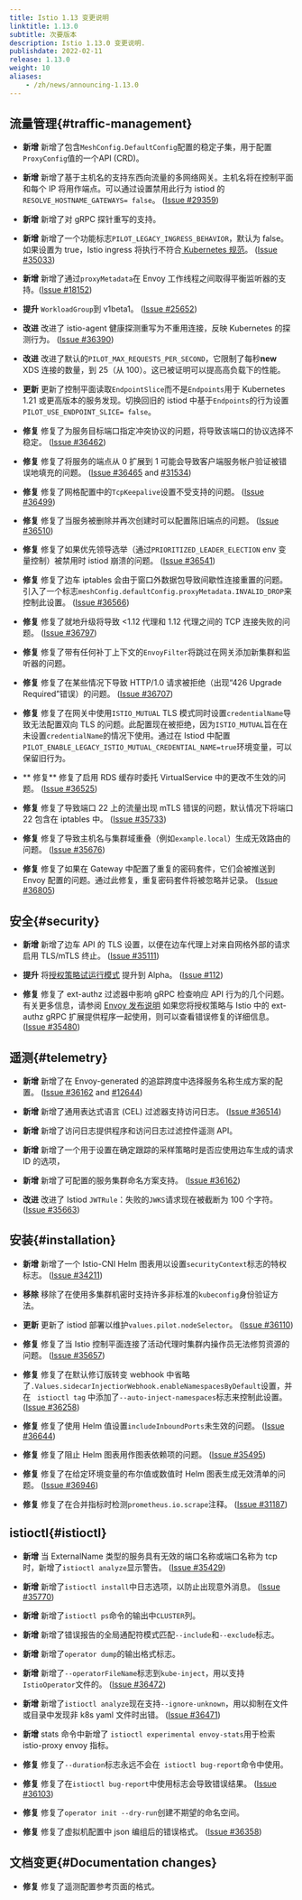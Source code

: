```yaml
---
title: Istio 1.13 变更说明
linktitle: 1.13.0
subtitle: 次要版本
description: Istio 1.13.0 变更说明.
publishdate: 2022-02-11
release: 1.13.0
weight: 10
aliases:
    - /zh/news/announcing-1.13.0
---
```


## 流量管理{#traffic-management}

- **新增** 新增了包含`MeshConfig.DefaultConfig`配置的稳定子集，用于配置`ProxyConfig`值的一个 ​​API (CRD)。

- **新增** 新增了基于主机名的支持东西向流量的多网络网关。主机名将在控制平面和每个 IP 将用作端点。可以通过设置禁用此行为 istiod 的`RESOLVE_HOSTNAME_GATEWAYS= false`。
  ([Issue #29359](https://github.com/istio/istio/issues/29359))

- **新增** 新增了对 gRPC 探针重写的支持。

- **新增** 新增了一个功能标志`PILOT_LEGACY_INGRESS_BEHAVIOR`，默认为 false。如果设置为 true，Istio ingress 将执行不符合[ Kubernetes 规范](https://kubernetes.io/docs/concepts/services-networking/ingress/#multiple-matches)。
  ([Issue #35033](https://github.com/istio/istio/issues/35033))

- **新增** 新增了通过`proxyMetadata`在 Envoy 工作线程之间取得平衡监听器的支持。([Issue #18152](https://github.com/istio/istio/issues/18152))

- **提升** `WorkloadGroup`到 v1beta1。
  ([Issue #25652](https://github.com/istio/istio/issues/25652))

- **改进** 改进了 istio-agent 健康探测重写为不重用连接，反映 Kubernetes 的探测行为。
  ([Issue #36390](https://github.com/istio/istio/issues/36390))

- **改进** 改进了默认的`PILOT_MAX_REQUESTS_PER_SECOND`，它限制了每秒**new** XDS 连接的数量，到 25（从 100）。这已被证明可以提高高负载下的性能。

- **更新** 更新了控制平面读取`EndpointSlice`而不是`Endpoints`用于 Kubernetes 1.21 或更高版本的服务发现。切换回旧的 istiod 中基于`Endpoints`的行为设置`PILOT_USE_ENDPOINT_SLICE= false`。

- **修复** 修复了为服务目标端口指定冲突协议的问题，将导致该端口的协议选择不稳定。
  ([Issue #36462](https://github.com/istio/istio/issues/36462))

- **修复** 修复了将服务的端点从 0 扩展到 1 可能会导致客户端服务帐户验证被错误地填充的问题。
  ([Issue #36465](https://github.com/istio/istio/issues/36465) and [#31534](https://github.com/istio/istio/issues/31534))

- **修复** 修复了网格配置中的`TcpKeepalive`设置不受支持的问题。
  ([Issue #36499](https://github.com/istio/istio/issues/36499))

- **修复** 修复了当服务被删除并再次创建时可以配置陈旧端点的问题。
  ([Issue #36510](https://github.com/istio/istio/issues/36510))

- **修复** 修复了如果优先领导选举（通过`PRIORITIZED_LEADER_ELECTION` env 变量控制）被禁用时 istiod 崩溃的问题。
  ([Issue #36541](https://github.com/istio/istio/issues/36541))

- **修复** 修复了边车 iptables 会由于窗口外数据包导致间歇性连接重置的问题。引入了一个标志`meshConfig.defaultConfig.proxyMetadata.INVALID_DROP`来控制此设置。
  ([Issue #36566](https://github.com/istio/istio/pull/36566))

- **修复** 修复了就地升级将导致 <1.12 代理和 1.12 代理之间的 TCP 连接失败的问题。
  ([Issue #36797](https://github.com/istio/istio/pull/36797))

- **修复** 修复了带有任何补丁上下文的`EnvoyFilter`将跳过在网关添加新集群和监听器的问题。

- **修复** 修复了在某些情况下导致 HTTP/1.0 请求被拒绝（出现“426 Upgrade Required”错误）的问题。
  ([Issue #36707](https://github.com/istio/istio/issues/36707))

- **修复** 修复了在网关中使用`ISTIO_MUTUAL` TLS 模式同时设置`credentialName`导致无法配置双向 TLS 的问题。此配置现在被拒绝，因为`ISTIO_MUTUAL`旨在在未设置`credentialName`的情况下使用。通过在 Istiod 中配置`PILOT_ENABLE_LEGACY_ISTIO_MUTUAL_CREDENTIAL_NAME=true`环境变量，可以保留旧行为。

- ** 修复** 修复了启用 RDS 缓存时委托 VirtualService 中的更改不生效的问题。
  ([Issue #36525](https://github.com/istio/istio/issues/36525))

- **修复** 修复了导致端口 22 上的流量出现 mTLS 错误的问题，默认情况下将端口 22 包含在 iptables 中。
  ([Issue #35733](https://github.com/istio/istio/issues/35733))

- **修复** 修复了导致主机名与集群域重叠（例如`example.local`）生成无效路由的问题。
  ([Issue #35676](https://github.com/istio/istio/issues/35676))

- **修复** 修复了如果在 Gateway 中配置了重复的密码套件，它们会被推送到 Envoy 配置的问题。通过此修复，重复密码套件将被忽略并记录。
  ([Issue #36805](https://github.com/istio/istio/issues/36805))

## 安全{#security}

- **新增** 新增了边车 API 的 TLS 设置，以便在边车代理上对来自网格外部的请求启用 TLS/mTLS 终止。
  ([Issue #35111](https://github.com/istio/istio/issues/35111))

- **提升** 将[授权策略试运行模式](/docs/tasks/security/authorization/authz-dry-run/) 提升到 Alpha。
  ([Issue #112](https://github.com/istio/enhancements/pull/112))

- **修复** 修复了 ext-authz 过滤器中影响 gRPC 检查响应 API 行为的几个问题。有关更多信息，请参阅 [ Envoy 发布说明](https://www.envoyproxy.io/docs/envoy/latest/version_history/v1.20.0#bug-fixes) 如果您将授权策略与 Istio 中的 ext-authz gRPC 扩展提供程序一起使用，则可以查看错误修复的详细信息。
  ([Issue #35480](https://github.com/istio/istio/issues/35480))

## 遥测{#telemetry}

- **新增** 新增了在 Envoy-generated 的追踪跨度中选择服务名称生成方案的配置。
  ([Issue #36162](https://github.com/istio/istio/issues/36162) and [#12644](https://github.com/istio/istio/issues/12644))

- **新增** 新增了通用表达式语言 (CEL) 过滤器支持访问日志。
  ([Issue #36514](https://github.com/istio/istio/issues/36514))

- **新增** 新增了访问日志提供程序和访问日志过滤控件遥测 API。 

- **新增** 新增了一个用于设置在确定跟踪的采样策略时是否应使用边车生成的请求 ID 的选项，

- **新增** 新增了可配置的服务集群命名方案支持。
  ([Issue #36162](https://github.com/istio/istio/issues/36162))

- **改进** 改进了 Istiod `JWTRule`：失败的`JWKS`请求现在被截断为 100 个字符。
  ([Issue #35663](https://github.com/istio/istio/issues/35663))

## 安装{#installation}


- **新增** 新增了一个 Istio-CNI Helm 图表用以设置`securityContext`标志的特权标志。
  ([Issue #34211](https://github.com/istio/istio/issues/34211))

- **移除** 移除了在使用多集群机密时支持许多非标准的`kubeconfig`身份验证方法。 

- **更新** 更新了 istiod 部署以维护`values.pilot.nodeSelector`。
  ([Issue #36110](https://github.com/istio/istio/issues/36110))

- **修复** 修复了当 Istio 控制平面连接了活动代理时集群内操作员无法修剪资源的问题。
  ([Issue #35657](https://github.com/istio/istio/issues/35657))

- **修复** 修复了在默认修订版转变 webhook 中省略了`.Values.sidecarInjectiorWebhook.enableNamespacesByDefault`设置，并在 ` istioctl tag` 中添加了`--auto-inject-namespaces`标志来控制此设置。
  ([Issue #36258](https://github.com/istio/istio/issues/36258))

- **修复** 修复了使用 Helm 值设置`includeInboundPorts`未生效的问题。
  ([Issue #36644](https://github.com/istio/istio/issues/36644))

- **修复** 修复了阻止 Helm 图表用作图表依赖项的问题。
  ([Issue #35495](https://github.com/istio/istio/issues/35495))

- **修复** 修复了在给定环境变量的布尔值或数值时 Helm 图表生成无效清单的问题。
  ([Issue #36946](https://github.com/istio/istio/issues/36946))

- **修复** 修复了在合并指标时检测`prometheus.io.scrape`注释。
  ([Issue #31187](https://github.com/istio/istio/issues/31187))

## istioctl{#istioctl}

- **新增** 当 ExternalName 类型的服务具有无效的端口名称或端口名称为 tcp 时，新增了`istioctl analyze`显示警告。
  ([Issue #35429](https://github.com/istio/istio/issues/35429))

- **新增** 新增了`istioctl install`中日志选项，以防止出现意外消息。
  ([Issue #35770](https://github.com/istio/istio/issues/35770))

- **新增**  新增了`istioctl ps`命令的输出中`CLUSTER`列。

- **新增** 新增了错误报告的全局通配符模式匹配`--include`和`--exclude`标志。

- **新增** 新增了`operator dump`的输出格式标志。

- **新增** 新增了`--operatorFileName`标志到`kube-inject`，用以支持`IstioOperator`文件的。
  ([Issue #36472](https://github.com/istio/istio/issues/36472))

- **新增** 新增了`istioctl analyze`现在支持`--ignore-unknown`，用以抑制在文件或目录中发现非 k8s yaml 文件时出错。
  ([Issue #36471](https://github.com/istio/istio/issues/36471))

- **新增** stats 命令中新增了 `istioctl experimental envoy-stats`用于检索 istio-proxy envoy 指标。

- **修复** 修复了`--duration`标志永远不会在` istioctl bug-report`命令中使用。

- **修复** 修复了在`istioctl bug-report`中使用标志会导致错误结果。
  ([Issue #36103](https://github.com/istio/istio/issues/36103))

- **修复** 修复了`operator init --dry-run`创建不期望的命名空间。

- **修复** 修复了虚拟机配置中 json 编组后的错误格式。
  ([Issue #36358](https://github.com/istio/istio/issues/36358))

## 文档变更{#Documentation changes}

- **修复** 修复了遥测配置参考页面的格式。
